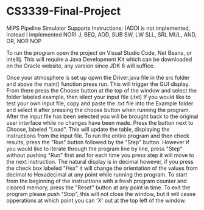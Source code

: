 # CS3339-Final-Project
MIPS Pipeline Simulator
Supports Instructions: (ADDI is not implemented, instead I implemented NOR)
J, BEQ,
ADD, SUB
SW, LW
SLL, SRL
MUL,
AND, OR, NOR
NOP

To run the program open the project on Visual Studio Code, Net Beans, or intellij. 
This will require a Java Development Kit which can be downloaded on the Oracle website,
any varsion since JDK 6 will suffice. 

Once your atmosphere is set up opwn the Driver.java file in the src folder and above the main()
function press run. This will trigger the GUI display. From there press the Choose button
at the top of the window and select the folder labeled example, then silect your input file (.txt)
If you would like to test your own input file, copy and paste the .txt file into the Example folder 
and select it after pressing the choose button when running the program. After the input file 
has been selected you will be brought back to the original user interface while no changes 
have been made. Press the button next to Choose, labeled "Load". This will update the table,
displaying the instructions from the input file. To run the entire program and then check results,
press the "Run" button followed by the "Step" button. However if you would like to iterate 
through the program line by line, press "Step" without pushing "Run" first and for each time 
you press step it will move to the next instruction. The natural display is in decimal however,
if you press the check box labeled "Hex" it will change the orientation of the values from 
decimal to Hexadecimal at any point while running the program. To start from the beginning of 
the instructions with a fresh program counter and cleared memory, press the "Reset" button 
at any point in time. To exit the program please push "Stop", this will not close the window,
but it will cease opperations at which point you can 'X' out at the top left of the window.
